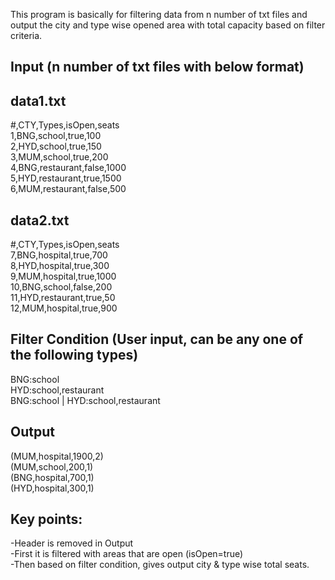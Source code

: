 This program is basically for filtering data from n number of txt files and output the city and type wise opened area with total capacity based on filter criteria.

Input (n number of txt files with below format)
-------------------------------------------------------------------------------------------------

data1.txt
-------------------------------------------------------------------------------------------------
#,CTY,Types,isOpen,seats <br /> 
1,BNG,school,true,100 <br />
2,HYD,school,true,150 <br />
3,MUM,school,true,200 <br />
4,BNG,restaurant,false,1000 <br />
5,HYD,restaurant,true,1500 <br />
6,MUM,restaurant,false,500 <br />

data2.txt
-------------------------------------------------------------------------------------------------
#,CTY,Types,isOpen,seats <br />
7,BNG,hospital,true,700 <br />
8,HYD,hospital,true,300 <br />
9,MUM,hospital,true,1000 <br />
10,BNG,school,false,200 <br />
11,HYD,restaurant,true,50 <br />
12,MUM,hospital,true,900 <br />

Filter Condition (User input, can be any one of the following types)
-------------------------------------------------------------------------------------------------
BNG:school <br />
HYD:school,restaurant <br />
BNG:school | HYD:school,restaurant <br />

Output
-------------------------------------------------------------------------------------------------
(MUM,hospital,1900,2) <br />
(MUM,school,200,1) <br />
(BNG,hospital,700,1) <br />
(HYD,hospital,300,1) <br />

Key points:
-------------------------------------------------------------------------------------------------
-Header is removed in Output <br />
-First it is filtered with areas that are open (isOpen=true) <br />
-Then based on filter condition, gives output city & type wise total seats. <br />
